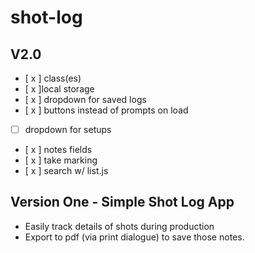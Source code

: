 # shot-log

## V2.0

  - [ x ] class(es)
  - [ x ]local storage
  - [ x ] dropdown for saved logs
  - [ x ] buttons instead of prompts on load
  - [ ] dropdown for setups
  - [ x ] notes fields
  - [ x ] take marking
  - [ x ] search w/ list.js


## Version One - Simple Shot Log App

- Easily track details of shots during production
- Export to pdf (via print dialogue) to save those notes.
